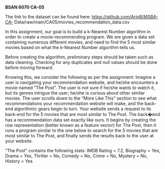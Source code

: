 **BSAN 6070 CA-05**

The link to the dataset can be found here: https://github.com/ArinB/MSBA-CA-
Data/raw/main/CA05/movies_recommendation_data.csv

In this assignment, our goal is to build a k-Nearest Number algorithm in order to create a movie-recommending program. 
We are given a data set containing numerous different movies, and need to find the 5 most similar movies based on what the k-Nearest Number algorithm tells us.

Before creating the algorithm, preliminary steps should be taken such as data cleaning. Checking for any duplicates and null values should be done before moving forward.

Knowing this, we consider the following as per the assignment: Imagine a user is navigating your recommendation website, and he/she encounters a movie named “The Post”. The user is not sure if he/she wants to watch it, but its genres intrigue the user; he/she is curious about other similar movies. The user scrolls down to the “More Like This” section to see what recommendations your recommendation website will make, and the back-end algorithmic gears begin to turn. Your website sends a request to its back-end for the 5 movies that are most similar to The Post. The back�end has a recommendation data set exactly like ours. It begins by creating the row representation (better known as a feature vector) for The Post, then it runs a program similar to the one below to search for the 5 movies that are most similar to The Post, and finally sends the results back to the user at your website.

“The Post” contains the following stats: IMDB Rating = 7.2, Biography = Yes, Drama = Yes, Thriller = No, Comedy = No, Crime = No, Mystery = No, History = Yes

